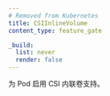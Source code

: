 ```yaml
---
# Removed from Kubernetes
title: CSIInlineVolume
content_type: feature_gate

_build:
  list: never
  render: false
---
```

<!--
Enable CSI Inline volumes support for pods.
-->
为 Pod 启用 CSI 内联卷支持。
